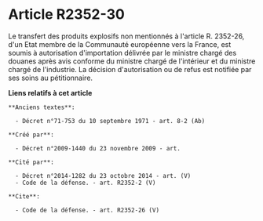 # Article R2352-30

Le transfert des produits explosifs non mentionnés à l'article R. 2352-26, d'un Etat membre de la Communauté européenne vers
la France, est soumis à autorisation d'importation délivrée par le ministre chargé des douanes après avis conforme du
ministre chargé de l'intérieur et du ministre chargé de l'industrie. La décision d'autorisation ou de refus est notifiée par
ses soins au pétitionnaire.

**Liens relatifs à cet article**

	**Anciens textes**:

	  - Décret n°71-753 du 10 septembre 1971 - art. 8-2 (Ab)

	**Créé par**:

	  - Décret n°2009-1440 du 23 novembre 2009 - art.

	**Cité par**:

	  - Décret n°2014-1282 du 23 octobre 2014 - art. (V)
	  - Code de la défense. - art. R2352-2 (V)

	**Cite**:

	  - Code de la défense. - art. R2352-26 (V)
